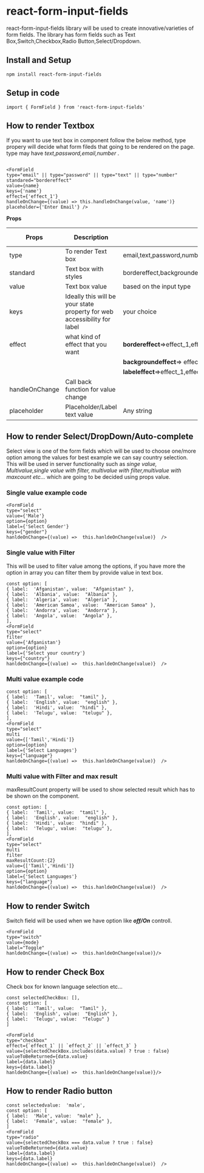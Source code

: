 # react-form-input-fields

react-form-input-fields library will be used to create innovative/varieties of form fields. The library has form fields such as Text Box,Switch,Checkbox,Radio Button,Select/Dropdown.
  

## Install and Setup

``` 
npm install react-form-input-fields
```

## Setup in code

``` 
import { FormField } from 'react-form-input-fields'
```

## How to render Textbox

If you want to use text box in component follow the below method, type propery will decide what form fileds that going to be rendered on the page. type may have _text,password,email,number_ .


```

<FormField
type="email" || type="password" || type="text" || type="number"
standared="bordereffect"
value={name}
keys={'name'}
effect={'effect_1'}
handleOnChange={(value) => this.handleOnChange(value, 'name')}
placeholder={'Enter Email'} />
```

**Props**

 
| Props | Description | values |is Mandatory|
| --- | --- | ---|---|
| type | To render Text box |email,text,password,number| yes |
| standard | Text box with styles |bordereffect,backgroundeffect,labeleffect| yes |
| value | Text box value |based on the input type| No |
| keys |Ideally this will be your state property for web accessibility for label  |your choice| yes|
| effect | what kind of effect that you want |**bordereffect**=>effect_1,effect_2,effect_3,effect_4,effect_5,effect_6,effect_7,effect_8,effect_9| No|
|||**backgroundeffect**=> effect_1,effect_2,effect_3,effect_4,effect_5,effect_6|
|||**labeleffect**=>effect_1,effect_2,effect_3,effect_4,effect_5,effect_6,effect_7,effect_8,effect_9| No|
| handleOnChange | Call back function for value change|| yes |
| placeholder |Placeholder/Label text value| Any string| yes |
  

## How to render Select/DropDown/Auto-complete

Select view is one of the form fields which will be used to choose one/more option among the values for best example we can say country selection. This will be used in server functionality such as *singe value, Multivalue,single value with filter,
multivalue with filter,multivalue with maxcount etc...* which are going to be decided using props value. 

### Single value example code
```const option = ['Male, Female']
<FormField
type="select"
value={'Male'}
option={option}
label={'Select Gender'}
keys={"gender"}
hanldeOnChange={(value) =>  this.hanldeOnChange(value)}  />
```
### Single value with Filter
This will be used to filter value among the options, if you have more the option in array you can filter them by provide value in text box.
```
const option: [
{ label:  'Afganistan', value:  "Afganistan" },
{ label:  'Albania', value:  "Albania" },
{ label:  'Algeria', value:  "Algeria" },
{ label:  'American Samoa', value:  "American Samoa" },
{ label:  'Andorra', value:  "Andorra" },
{ label:  'Angola', value:  "Angola" },
],
<FormField
type="select"
filter
value={'Afganistan'}
option={option}
label={'Select your country'}
keys={"country"}
hanldeOnChange={(value) =>  this.hanldeOnChange(value)}  />
```
### Multi value example code
```
const option: [
{ label:  'Tamil', value:  "tamil" },
{ label:  'English', value:  "english" },
{ label:  'Hindi', value:  "hindi" },
{ label:  'Telugu', value:  "telugu" },
],
<FormField
type="select"
multi
value={['Tamil','Hindi']}
option={option}
label={'Select Languages'}
keys={"language"}
hanldeOnChange={(value) =>  this.hanldeOnChange(value)}  />
```
### Multi value with Filter and max result
maxResultCount property will be used to show selected result which has to be shown on the component.
```
const option: [
{ label:  'Tamil', value:  "tamil" },
{ label:  'English', value:  "english" },
{ label:  'Hindi', value:  "hindi" },
{ label:  'Telugu', value:  "telugu" },
],
<FormField
type="select"
multi
filter
maxResultCount:{2}
value={['Tamil','Hindi']}
option={option}
label={'Select Languages'}
keys={"language"}
hanldeOnChange={(value) =>  this.hanldeOnChange(value)}  />
```
## How to render Switch 
Switch field will be used when we have option like ***off/On*** controll.
```
<FormField
type="switch"
value={mode}
label="Toggle"
hanldeOnChange={(value) =>  this.hanldeOnChange(value)}/>
```

## How to render Check Box
 
Check box for known language selection etc...
```
const selectedCheckBox: [],
const option: [
{ label:  'Tamil', value:  "Tamil" },
{ label:  'English', value:  "English" },
{ label:  'Telugu', value:  "Telugu" }
]

<FormField
type="checkbox"
effect={`effect_1` || `effect_2` || `effect_3` }
value={selectedCheckBox.includes(data.value) ? true : false}
valueToBeReturned={data.value}
label={data.label}
keys={data.label}
hanldeOnChange={(value) =>  this.hanldeOnChange(value)}/>
```

## How to render Radio button


```
const selectedvalue:  'male',
const option: [
{ label:  'Male', value:  "male" },
{ label:  'Female', value:  "female" },
]
<FormField
type="radio"
value={selectedCheckBox === data.value ? true : false}
valueToBeReturned={data.value}
label={data.label}
keys={data.label}
hanldeOnChange={(value) =>  this.hanldeOnChange(value)}  />
```